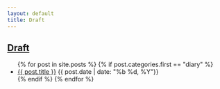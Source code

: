 ```yaml
---
layout: default
title: Draft
---
```


## [Draft]({{page.title}})
<!--
<ul class="archive">
    //    
     //   <li><a href="{{ item.link }}" title="{{ item.description }}" rel="external">{{ item.title }}</a></li>
    //   
</ul>
-->

<div class="postcontent archive">
  <ul class="archive">
  {% for post in site.posts %}
    {% if post.categories.first == "diary"  %}
      <li>
      <a href="{{ post.url }}"> {{ post.title }}</a>
      <span class="archivedate hidemobile">{{ post.date | date: "%b %d, %Y"}}</span>
      </li>
    {% endif %}
  {% endfor %}
  </ul>
</div>
